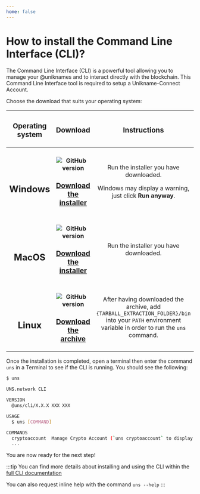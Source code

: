 ```yaml
---
home: false
---
```


# How to install the Command Line Interface (CLI)?

The <brand name="uns"/> Command Line Interface (CLI) is a powerful tool allowing you to manage your @uniknames and to interact directly with the <brand name="uns"/> blockchain. This Command Line Interface tool is required to setup a Unikname-Connect Account.

Choose the download that suits your operating system:

| <h3>Operating system</h3> | <h3>Download</h3> | <h3>Instructions</h3> |
|:-----------------------------------:|:----------------------------------------------------------------------:|:---------------------------------------:|
| <h2><vp-icon name="windows-brands" size="2em" /><br/>Windows</h2>    | <h4>![GitHub version](https://badge.fury.io/gh/unik-name%2Funs-cli.svg)</h4><h3>[Download the installer](https://unikname-cli-assets.s3.fr-par.scw.cloud/uns-x64.exe)</h3> | <p>Run the installer you have downloaded.</p><p>Windows may display a warning, just click **Run anyway**.</p> |
| <h2><vp-icon name="apple-brands" size="2em" /><br/>MacOS</h2>        | <h4>![GitHub version](https://badge.fury.io/gh/unik-name%2Funs-cli.svg)</h4><h3>[Download the installer](https://unikname-cli-assets.s3.fr-par.scw.cloud/uns.pkg)</h3> | <p>Run the installer you have downloaded.</p> |
| <h2><vp-icon name="linux-brands" size="2em" /><br/>Linux</h2>        | <h4>![GitHub version](https://badge.fury.io/gh/unik-name%2Funs-cli.svg)</h4><h3>[Download the archive](https://unikname-cli-assets.s3.fr-par.scw.cloud/uns-linux-x64.tar.gz)</h3> | <p>After having downloaded the archive, add `{TARBALL_EXTRACTION_FOLDER}/bin` into your `PATH` environment variable in order to run the `uns` command.</p> |

Once the installation is completed, open a terminal then enter the command `uns` in a Terminal to see if the CLI is running.
You should see the following:

```bash
$ uns

UNS.network CLI

VERSION
  @uns/cli/X.X.X XXX XXX

USAGE
  $ uns [COMMAND]

COMMANDS
  cryptoaccount  Manage Crypto Account (`uns cryptoaccount` to display Crypto Account commands)
  ...
```

You are now ready for the next step!

:::tip
You can find more details about installing and using the CLI within the [full CLI documentation](https://docs.uns.network/uns-use-the-network/cli.html#download-and-installation)

You can also request inline help with the command `uns --help`
:::

<hseparator/>

